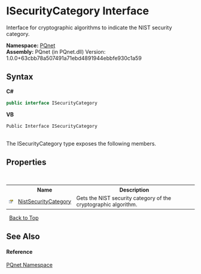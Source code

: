 # ISecurityCategory Interface
 

Interface for cryptographic algorithms to indicate the NIST security category.

**Namespace:**&nbsp;<a href="fc4f881f-e121-9cf0-ed49-65bf6b5a005d">PQnet</a><br />**Assembly:**&nbsp;PQnet (in PQnet.dll) Version: 1.0.0+63cbb78a507491a71ebd4891944ebbfe930c1a59

## Syntax

**C#**<br />
``` C#
public interface ISecurityCategory
```

**VB**<br />
``` VB
Public Interface ISecurityCategory
```

<br />
The ISecurityCategory type exposes the following members.


## Properties
&nbsp;<table><tr><th></th><th>Name</th><th>Description</th></tr><tr><td>![Public property](media/pubproperty.gif "Public property")</td><td><a href="c42420a7-876a-6c07-2536-ae655cacf988">NistSecurityCategory</a></td><td>
Gets the NIST security category of the cryptographic algorithm.</td></tr></table>&nbsp;
<a href="#isecuritycategory-interface">Back to Top</a>

## See Also


#### Reference
<a href="fc4f881f-e121-9cf0-ed49-65bf6b5a005d">PQnet Namespace</a><br />